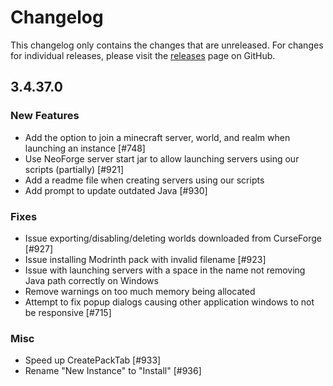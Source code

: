 # Changelog

This changelog only contains the changes that are unreleased. For changes for individual releases, please visit the
[releases](https://github.com/ATLauncher/ATLauncher/releases) page on GitHub.

## 3.4.37.0

### New Features
- Add the option to join a minecraft server, world, and realm when launching an instance [#748]
- Use NeoForge server start jar to allow launching servers using our scripts (partially) [#921]
- Add a readme file when creating servers using our scripts
- Add prompt to update outdated Java [#930]

### Fixes
- Issue exporting/disabling/deleting worlds downloaded from CurseForge [#927]
- Issue installing Modrinth pack with invalid filename [#923]
- Issue with launching servers with a space in the name not removing Java path correctly on Windows
- Remove warnings on too much memory being allocated
- Attempt to fix popup dialogs causing other application windows to not be responsive [#715]

### Misc
- Speed up CreatePackTab [#933]
- Rename "New Instance" to "Install" [#936]
